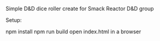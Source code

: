 Simple D&D dice roller create for Smack Reactor D&D group

Setup:

npm install
npm run build
open index.html in a browser
